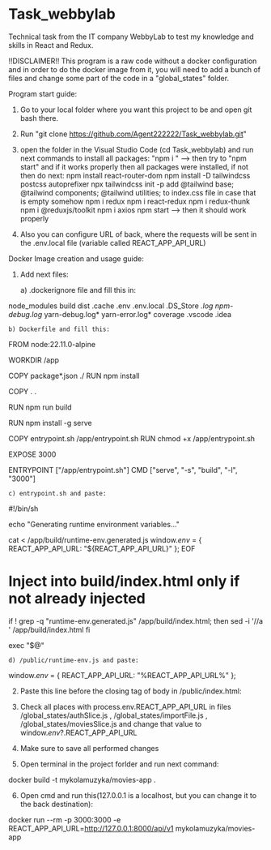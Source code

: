 # Task_webbylab
Technical task from the IT company WebbyLab to test my knowledge and skills in React and Redux.

!!DISCLAIMER!! 
This program is a raw code without a docker configuration and in order to do the docker image from it, you will need to add a bunch of files and change some part of the code in a "global_states" folder.


Program start guide:

1. Go to your local folder where you want this project to be and open git bash there.
2. Run "git clone https://github.com/Agent222222/Task_webbylab.git"
3. open the folder in the Visual Studio Code (cd Task_webbylab) and run next commands to install all packages:
   "npm i " --> then try to "npm start" and if it works properly then all packages were installed, if not then do next:
   npm install react-router-dom
   npm install -D tailwindcss postcss autoprefixer
   npx tailwindcss init -p
   add @tailwind base; @tailwind components; @tailwind utilities; to index.css file in case that is empty somehow
   npm i redux 
   npm i react-redux
   npm i redux-thunk
   npm i @reduxjs/toolkit
   npm i axios
   npm start 
--> then it should work properly 

4. Also you can configure URL of back, where the requests will be sent in the .env.local file (variable called REACT_APP_API_URL)



Docker Image creation and usage guide:

1. Add next files:
	
	a) .dockerignore file and fill this in:
 
node_modules
build
dist
.cache
.env
.env.local
.DS_Store
*.log
npm-debug.log*
yarn-debug.log*
yarn-error.log*
coverage
.vscode
.idea

	b) Dockerfile and fill this:

FROM node:22.11.0-alpine

WORKDIR /app

COPY package*.json ./
RUN npm install

COPY . .

RUN npm run build

RUN npm install -g serve

COPY entrypoint.sh /app/entrypoint.sh
RUN chmod +x /app/entrypoint.sh

EXPOSE 3000

ENTRYPOINT ["/app/entrypoint.sh"]
CMD ["serve", "-s", "build", "-l", "3000"]

	c) entrypoint.sh and paste:

#!/bin/sh

echo "Generating runtime environment variables..."

cat <<EOF > /app/build/runtime-env.generated.js
window._env_ = {
    REACT_APP_API_URL: "${REACT_APP_API_URL}"
};
EOF

# Inject into build/index.html only if not already injected
if ! grep -q "runtime-env.generated.js" /app/build/index.html; then
    sed -i '/<head>/a <script src="/runtime-env.generated.js"></script>' /app/build/index.html
fi

exec "$@"

	d) /public/runtime-env.js and paste:

window._env_ = {
  REACT_APP_API_URL: "%REACT_APP_API_URL%"
};

2. Paste this line before the closing tag of body in /public/index.html:

<script src="/runtime-env.generated.js"></script>

3. Check all places with process.env.REACT_APP_API_URL in files /global_states/authSlice.js , /global_states/importFile.js , /global_states/moviesSlice.js and change that value to window._env_?.REACT_APP_API_URL

4. Make sure to save all performed changes
5. Open terminal in the project forlder and run next command:

docker build -t mykolamuzyka/movies-app .

6. Open cmd and run this(127.0.0.1 is a localhost, but you can change it to the back destination):

docker run --rm -p 3000:3000 -e REACT_APP_API_URL=http://127.0.0.1:8000/api/v1 mykolamuzyka/movies-app
